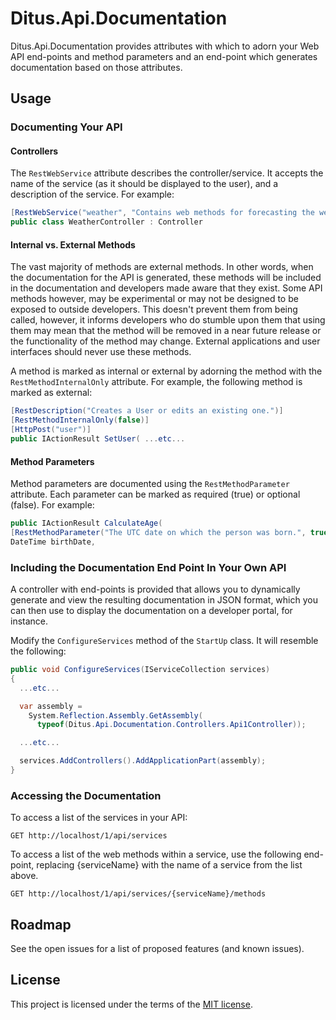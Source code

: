# Ditus.Api.Documentation

Ditus.Api.Documentation provides attributes with which to adorn your Web API end-points and method parameters and an end-point which generates documentation based on those attributes.

## Usage

### Documenting Your API

#### Controllers

The `RestWebService` attribute describes the controller/service. It accepts the name of the service (as it should be displayed to the user), and a description of the service. For example:

```C#
[RestWebService("weather", "Contains web methods for forecasting the weather.")]
public class WeatherController : Controller
```

#### Internal vs. External Methods

The vast majority of methods are external methods. In other words, when the documentation for the API is generated, these methods will be included in the documentation and developers made aware that they exist. Some API methods however, may be experimental or may not be designed to be exposed to outside developers. This doesn't prevent them from being called, however, it informs developers who do stumble upon them that using them may mean that the method will be removed in a near future release or the functionality of the method may change. External applications and user interfaces should never use these methods.

A method is marked as internal or external by adorning the method with the `RestMethodInternalOnly` attribute. For example, the following method is marked as external:

```C#
[RestDescription("Creates a User or edits an existing one.")]
[RestMethodInternalOnly(false)]
[HttpPost("user")]
public IActionResult SetUser( ...etc...
```

#### Method Parameters

Method parameters are documented using the `RestMethodParameter` attribute. Each parameter can be marked as required (true) or optional (false). For example:

```C#
public IActionResult CalculateAge(
[RestMethodParameter("The UTC date on which the person was born.", true)]
DateTime birthDate,
```

### Including the Documentation End Point In Your Own API

A controller with end-points is provided that allows you to dynamically generate
and view the resulting documentation in JSON format, which you can then use to
display the documentation on a developer portal, for instance.

Modify the `ConfigureServices` method of the `StartUp` class. It will resemble
the following:

```C#
public void ConfigureServices(IServiceCollection services)
{
  ...etc...

  var assembly =
    System.Reflection.Assembly.GetAssembly(
      typeof(Ditus.Api.Documentation.Controllers.Api1Controller));

  ...etc...

  services.AddControllers().AddApplicationPart(assembly);
}
```

### Accessing the Documentation

To access a list of the services in your API:

```text
GET http://localhost/1/api/services
```

To access a list of the web methods within a service, use the following
end-point, replacing {serviceName} with the name of a service from the list
above.

```text
GET http://localhost/1/api/services/{serviceName}/methods
```

## Roadmap

See the open issues for a list of proposed features (and known issues).

## License

This project is licensed under the terms of the [MIT license](LICENSE.md).
